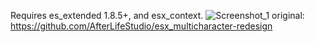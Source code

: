 Requires es_extended 1.8.5+, and esx_context.
![Screenshot_1](https://github.com/user-attachments/assets/56cd4777-72f4-41f4-9f0e-e1b15ab1860c)
original: https://github.com/AfterLifeStudio/esx_multicharacter-redesign
